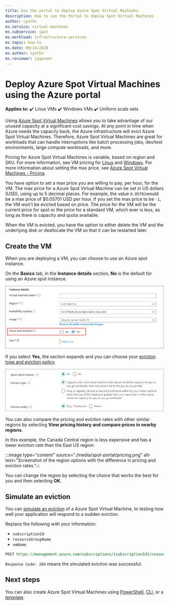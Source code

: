```yaml
---
title: Use the portal to deploy Azure Spot Virtual Machines
description: How to use the Portal to deploy Spot Virtual Machines 
author: cynthn
ms.service: virtual-machines
ms.subservice: spot
ms.workload: infrastructure-services
ms.topic: how-to
ms.date: 09/14/2020
ms.author: cynthn
ms.reviewer: jagaveer
---
```


# Deploy Azure Spot Virtual Machines using the Azure portal

**Applies to:** :heavy_check_mark: Linux VMs :heavy_check_mark: Windows VMs :heavy_check_mark: Uniform scale sets

Using [Azure Spot Virtual Machines](spot-vms.md) allows you to take advantage of our unused capacity at a significant cost savings. At any point in time when Azure needs the capacity back, the Azure infrastructure will evict Azure Spot Virtual Machines. Therefore, Azure Spot Virtual Machines are great for workloads that can handle interruptions like batch processing jobs, dev/test environments, large compute workloads, and more.

Pricing for Azure Spot Virtual Machines is variable, based on region and SKU. For more information, see VM pricing for [Linux](https://azure.microsoft.com/pricing/details/virtual-machines/linux/) and [Windows](https://azure.microsoft.com/pricing/details/virtual-machines/windows/). For more information about setting the max price, see [Azure Spot Virtual Machines - Pricing](spot-vms.md#pricing).

You have option to set a max price you are willing to pay, per hour, for the VM. The max price for a Azure Spot Virtual Machine can be set in US dollars (USD), using up to 5 decimal places. For example, the value `0.05701`would be a max price of $0.05701 USD per hour. If you set the max price to be `-1`, the VM won't be evicted based on price. The price for the VM will be the current price for spot or the price for a standard VM, which ever is less, as long as there is capacity and quota available.

When the VM is evicted, you have the option to either delete the VM and the underlying disk or deallocate the VM so that it can be restarted later.


## Create the VM

When you are deploying a VM, you can choose to use an Azure spot instance.


On the **Basics** tab, in the **Instance details** section, **No** is the default for using an Azure spot instance.

![Screen capture for choosing no, don't use an Azure spot instance](./media/spot-portal/no.png)

If you select **Yes**, the section expands and you can choose your [eviction type and eviction policy](spot-vms.md#eviction-policy). 

![Screen capture for choosing yes, use an Azure spot instance](./media/spot-portal/yes.png)

You can also compare the pricing and eviction rates with other similar regions by selecting **View pricing history and compare prices in nearby regions**.

In this example, the Canada Central region is less expensive and has a lower eviction rate than the East US region.

:::image type="content" source="./media/spot-portal/pricing.png" alt-text="Screenshot of the region options with the difference in pricing and eviction rates.":::

You can change the region by selecting the choice that works the best for you and then selecting **OK**.

## Simulate an eviction

You can [simulate an eviction](/rest/api/compute/virtualmachines/simulateeviction) of a Azure Spot Virtual Machine, to testing how well your application will respond to a sudden eviction. 

Replace the following with your information: 

- `subscriptionId`
- `resourceGroupName`
- `vmName`


```rest
POST https://management.azure.com/subscriptions/{subscriptionId}/resourceGroups/{resourceGroupName}/providers/Microsoft.Compute/virtualMachines/{vmName}/simulateEviction?api-version=2020-06-01
```

`Response Code: 204` means the simulated eviction was successful. 

## Next steps

You can also create Azure Spot Virtual Machines using [PowerShell](./windows/spot-powershell.md), [CLI](./linux/spot-cli.md), or a [template](./linux/spot-template.md).
